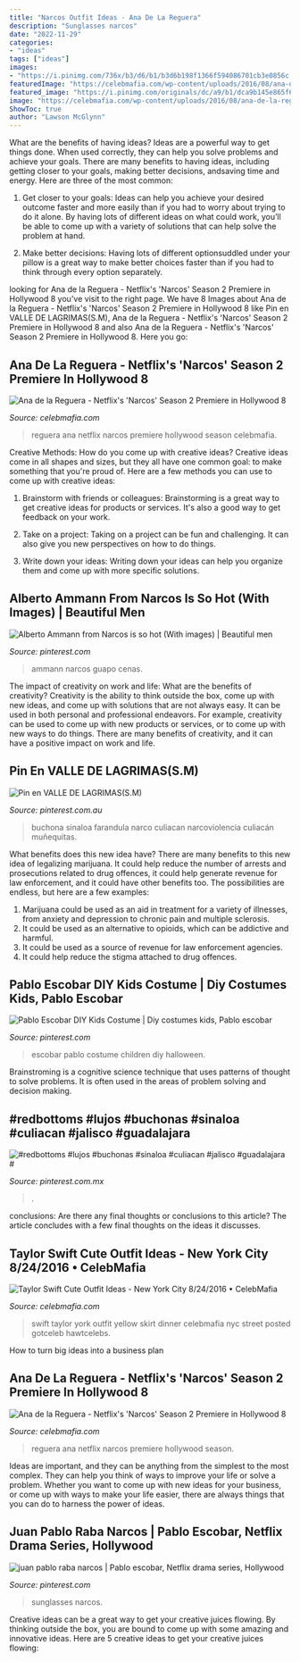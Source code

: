 ```yaml
---
title: "Narcos Outfit Ideas - Ana De La Reguera"
description: "Sunglasses narcos"
date: "2022-11-29"
categories:
- "ideas"
tags: ["ideas"]
images:
- "https://i.pinimg.com/736x/b3/d6/b1/b3d6b198f1366f594086701cb3e0856c.jpg"
featuredImage: "https://celebmafia.com/wp-content/uploads/2016/08/ana-de-la-reguera-netflix-s-narcos-season-2-premiere-in-hollywood-8-24-2016-3_thumbnail.jpg"
featured_image: "https://i.pinimg.com/originals/dc/a9/b1/dca9b145e865f654edfee1d4a8fcebd2.jpg"
image: "https://celebmafia.com/wp-content/uploads/2016/08/ana-de-la-reguera-netflix-s-narcos-season-2-premiere-in-hollywood-8-24-2016-3_thumbnail.jpg"
ShowToc: true
author: "Lawson McGlynn"
---
```



What are the benefits of having ideas?
Ideas are a powerful way to get things done. When used correctly, they can help you solve problems and achieve your goals. There are many benefits to having ideas, including getting closer to your goals, making better decisions, andsaving time and energy. Here are three of the most common: 
1. Get closer to your goals: Ideas can help you achieve your desired outcome faster and more easily than if you had to worry about trying to do it alone. By having lots of different ideas on what could work, you’ll be able to come up with a variety of solutions that can help solve the problem at hand.

2. Make better decisions: Having lots of different optionsuddled under your pillow is a great way to make better choices faster than if you had to think through every option separately.

	

		
looking for Ana de la Reguera - Netflix&#039;s &#039;Narcos&#039; Season 2 Premiere in Hollywood 8 you've visit to the right page. We have 8 Images about Ana de la Reguera - Netflix&#039;s &#039;Narcos&#039; Season 2 Premiere in Hollywood 8 like Pin en VALLE DE LAGRIMAS(S.M), Ana de la Reguera - Netflix&#039;s &#039;Narcos&#039; Season 2 Premiere in Hollywood 8 and also Ana de la Reguera - Netflix&#039;s &#039;Narcos&#039; Season 2 Premiere in Hollywood 8. Here you go:
		
    
## Ana De La Reguera - Netflix&#039;s &#039;Narcos&#039; Season 2 Premiere In Hollywood 8

<img loading=lazy src="https://celebmafia.com/wp-content/uploads/2016/08/ana-de-la-reguera-netflix-s-narcos-season-2-premiere-in-hollywood-8-24-2016-2.jpg" onerror="this.onerror=null;this.src='https://tse1.mm.bing.net/th?id=OIP.aPQQUuXk5_n87HDedVW2AAHaFM&amp;pid=15.1';" alt="Ana de la Reguera - Netflix&#039;s &#039;Narcos&#039; Season 2 Premiere in Hollywood 8">

_Source: celebmafia.com_

>reguera ana netflix narcos premiere hollywood season celebmafia. 

	

Creative Methods: How do you come up with creative ideas?
Creative ideas come in all shapes and sizes, but they all have one common goal: to make something that you're proud of. Here are a few methods you can use to come up with creative ideas:
1. Brainstorm with friends or colleagues: Brainstorming is a great way to get creative ideas for products or services. It's also a good way to get feedback on your work.

2. Take on a project: Taking on a project can be fun and challenging. It can also give you new perspectives on how to do things.

3. Write down your ideas: Writing down your ideas can help you organize them and come up with more specific solutions.

    
## Alberto Ammann From Narcos Is So Hot (With Images) | Beautiful Men

<img loading=lazy src="https://i.pinimg.com/originals/aa/14/79/aa1479573cf77b0beb5b1cfc2173cc7c.jpg" onerror="this.onerror=null;this.src='https://tse3.mm.bing.net/th?id=OIP.G8ZtF_-AW7FPPQ41H4wXwQHaQq&amp;pid=15.1';" alt="Alberto Ammann from Narcos is so hot (With images) | Beautiful men">

_Source: pinterest.com_

>ammann narcos guapo cenas. 

	

The impact of creativity on work and life: What are the benefits of creativity?
Creativity is the ability to think outside the box, come up with new ideas, and come up with solutions that are not always easy. It can be used in both personal and professional endeavors. For example, creativity can be used to come up with new products or services, or to come up with new ways to do things. There are many benefits of creativity, and it can have a positive impact on work and life.

    
## Pin En VALLE DE LAGRIMAS(S.M)

<img loading=lazy src="https://i.pinimg.com/originals/dc/a9/b1/dca9b145e865f654edfee1d4a8fcebd2.jpg" onerror="this.onerror=null;this.src='https://tse2.mm.bing.net/th?id=OIP.nSKg0VnkGldkJpmoen0OHwHaHa&amp;pid=15.1';" alt="Pin en VALLE DE LAGRIMAS(S.M)">

_Source: pinterest.com.au_

>buchona sinaloa farandula narco culiacan narcoviolencia culiacán muñequitas. 

	

What benefits does this new idea have?
There are many benefits to this new idea of legalizing marijuana. It could help reduce the number of arrests and prosecutions related to drug offences, it could help generate revenue for law enforcement, and it could have other benefits too. The possibilities are endless, but here are a few examples: 
1. Marijuana could be used as an aid in treatment for a variety of illnesses, from anxiety and depression to chronic pain and multiple sclerosis. 
2. It could be used as an alternative to opioids, which can be addictive and harmful. 
3. It could be used as a source of revenue for law enforcement agencies. 
4. It could help reduce the stigma attached to drug offences.

    
## Pablo Escobar DIY Kids Costume | Diy Costumes Kids, Pablo Escobar

<img loading=lazy src="https://i.pinimg.com/736x/64/14/50/641450e3f1d9a6a8002b27ae8f06c8ba.jpg" onerror="this.onerror=null;this.src='https://tse2.mm.bing.net/th?id=OIP.9wa9spygBlM-GxE7wt6NBwHaHb&amp;pid=15.1';" alt="Pablo Escobar DIY Kids Costume | Diy costumes kids, Pablo escobar">

_Source: pinterest.com_

>escobar pablo costume children diy halloween. 

	

Brainstroming is a cognitive science technique that uses patterns of thought to solve problems. It is often used in the areas of problem solving and decision making.

    
## #redbottoms #lujos #buchonas #sinaloa #culiacan #jalisco #guadalajara #

<img loading=lazy src="https://i.pinimg.com/originals/68/5c/75/685c757098888c981932bcbaffbdb4c6.jpg" onerror="this.onerror=null;this.src='https://tse4.mm.bing.net/th?id=OIP.GQqOyWc8wnzKrqUvCxLv0AHaJ4&amp;pid=15.1';" alt="#redbottoms #lujos #buchonas #sinaloa #culiacan #jalisco #guadalajara #">

_Source: pinterest.com.mx_

>. 

	

conclusions: Are there any final thoughts or conclusions to this article?
The article concludes with a few final thoughts on the ideas it discusses.

    
## Taylor Swift Cute Outfit Ideas - New York City 8/24/2016 • CelebMafia

<img loading=lazy src="https://celebmafia.com/wp-content/uploads/2016/08/taylor-swift-cute-outfit-ideas-new-york-city-8-24-2016-18_thumbnail.jpg" onerror="this.onerror=null;this.src='https://tse3.mm.bing.net/th?id=OIP.gDQPucilvv65uDPeT-qVYgAAAA&amp;pid=15.1';" alt="Taylor Swift Cute Outfit Ideas - New York City 8/24/2016 • CelebMafia">

_Source: celebmafia.com_

>swift taylor york outfit yellow skirt dinner celebmafia nyc street posted gotceleb hawtcelebs. 

	

How to turn big ideas into a business plan
 

    
## Ana De La Reguera - Netflix&#039;s &#039;Narcos&#039; Season 2 Premiere In Hollywood 8

<img loading=lazy src="https://celebmafia.com/wp-content/uploads/2016/08/ana-de-la-reguera-netflix-s-narcos-season-2-premiere-in-hollywood-8-24-2016-3_thumbnail.jpg" onerror="this.onerror=null;this.src='https://tse2.mm.bing.net/th?id=OIP.mvuEwM7S4DGu7-R-8m7YOQAAAA&amp;pid=15.1';" alt="Ana de la Reguera - Netflix&#039;s &#039;Narcos&#039; Season 2 Premiere in Hollywood 8">

_Source: celebmafia.com_

>reguera ana netflix narcos premiere hollywood season. 

	

Ideas are important, and they can be anything from the simplest to the most complex. They can help you think of ways to improve your life or solve a problem. Whether you want to come up with new ideas for your business, or come up with ways to make your life easier, there are always things that you can do to harness the power of ideas.

    
## Juan Pablo Raba Narcos | Pablo Escobar, Netflix Drama Series, Hollywood

<img loading=lazy src="https://i.pinimg.com/736x/b3/d6/b1/b3d6b198f1366f594086701cb3e0856c.jpg" onerror="this.onerror=null;this.src='https://tse1.mm.bing.net/th?id=OIP.E63_Tvy9mGclyj7PQoo4gQAAAA&amp;pid=15.1';" alt="juan pablo raba narcos | Pablo escobar, Netflix drama series, Hollywood">

_Source: pinterest.com_

>sunglasses narcos. 

	

Creative ideas can be a great way to get your creative juices flowing. By thinking outside the box, you are bound to come up with some amazing and innovative ideas. Here are 5 creative ideas to get your creative juices flowing: 

